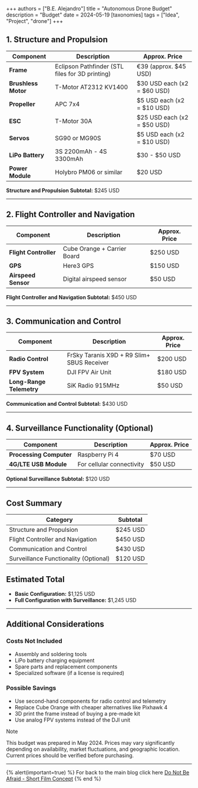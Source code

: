 +++
authors = ["B.E. Alejandro"]
title = "Autonomous Drone Budget"
description = "Budget"
date = 2024-05-19
[taxonomies]
tags = ["Idea", "Project", "drone"]
+++

## 1. Structure and Propulsion

| **Component**       | **Description**                                 | **Approx. Price**           |
|---------------------|-------------------------------------------------|-----------------------------|
| **Frame**           | Eclipson Pathfinder (STL files for 3D printing) | €39 (approx. $45 USD)       |
| **Brushless Motor** | T-Motor AT2312 KV1400                           | $30 USD each (x2 = $60 USD) |
| **Propeller**       | APC 7x4                                         | $5 USD each (x2 = $10 USD)  |
| **ESC**             | T-Motor 30A                                     | $25 USD each (x2 = $50 USD) |
| **Servos**          | SG90 or MG90S                                   | $5 USD each (x2 = $10 USD)  |
| **LiPo Battery**    | 3S 2200mAh - 4S 3300mAh                         | $30 - $50 USD               |
| **Power Module**    | Holybro PM06 or similar                         | $20 USD                     |

**Structure and Propulsion Subtotal:** $245 USD

---

## 2. Flight Controller and Navigation

| **Component**         | **Description**             | **Approx. Price** |
|-----------------------|-----------------------------|-------------------|
| **Flight Controller** | Cube Orange + Carrier Board | $250 USD          |
| **GPS**               | Here3 GPS                   | $150 USD          |
| **Airspeed Sensor**   | Digital airspeed sensor     | $50 USD           |

**Flight Controller and Navigation Subtotal:** $450 USD

---

## 3. Communication and Control

| **Component**            | **Description**                            | **Approx. Price** |
|--------------------------|--------------------------------------------|-------------------|
| **Radio Control**        | FrSky Taranis X9D + R9 Slim+ SBUS Receiver | $200 USD          |
| **FPV System**           | DJI FPV Air Unit                           | $180 USD          |
| **Long-Range Telemetry** | SiK Radio 915MHz                           | $50 USD           |

**Communication and Control Subtotal:** $430 USD

---

## 4. Surveillance Functionality (Optional)

| **Component**           | **Description**           | **Approx. Price** |
|-------------------------|---------------------------|-------------------|
| **Processing Computer** | Raspberry Pi 4            | $70 USD           |
| **4G/LTE USB Module**   | For cellular connectivity | $50 USD           |

**Optional Surveillance Subtotal:** $120 USD

---

## Cost Summary

| **Category**                          | **Subtotal** |
|---------------------------------------|--------------|
| Structure and Propulsion              | $245 USD     |
| Flight Controller and Navigation      | $450 USD     |
| Communication and Control             | $430 USD     |
| Surveillance Functionality (Optional) | $120 USD     |

## Estimated Total

- **Basic Configuration:** $1,125 USD
- **Full Configuration with Surveillance:** $1,245 USD

---

## Additional Considerations

### Costs Not Included
- Assembly and soldering tools
- LiPo battery charging equipment
- Spare parts and replacement components
- Specialized software (if a license is required)

### Possible Savings
- Use second-hand components for radio control and telemetry
- Replace Cube Orange with cheaper alternatives like Pixhawk 4
- 3D print the frame instead of buying a pre-made kit
- Use analog FPV systems instead of the DJI unit

> [!NOTE]  
> This budget was prepared in May 2024. Prices may vary significantly depending on availability, market fluctuations, and geographic location. Current prices should be verified before purchasing.

---

{% alert(important=true) %}
For back to the main blog click here [Do Not Be Afraid - Short Film Concept](@/blog/drone/index.md)
{% end %}


